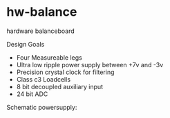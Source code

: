 # hw-balance
hardware balanceboard

Design Goals
  - Four Measureable legs
  - Ultra low ripple power supply between +7v and -3v
  - Precision crystal clock for filtering
  - Class c3 Loadcells
  - 8 bit decoupled auxiliary input
  - 24 bit ADC

Schematic powersupply: 




  
